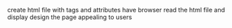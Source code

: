 create html file with tags and attributes
have browser read the html file and display 
design the page appealing to users
